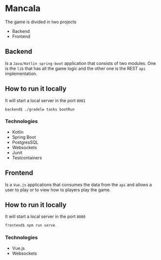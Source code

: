 # Mancala
The game is divided in two projects

- Backend
- Frontend

## Backend
Is a `Java/Kotlin spring-boot`  application that consists of two modules. One is the `lib` that has all the game logic and the other one is the REST `api` implementation.

## How to run it locally
It will start a local server in the port `8081`
```
backend$ ./gradelw tasks bootRun
```

### Technologies
- Kotlin
- Spring Boot
- PostgresSQL
- Websockets
- Junit
- Testcontainers

## Frontend
Is a `Vue.js` applications that consumes the data from the `api` and allows a user to play or to view how to players play the game.

## How to run it locally
It will start a local server in the port `8080`
```
frontend$ npm run serve
```
### Technologies
- Vue.js
- Websockets